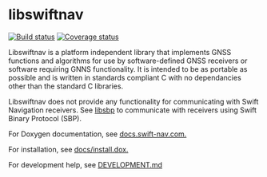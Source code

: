 libswiftnav
===========

[![Build status][1]][2] [![Coverage status][3]][4]

Libswiftnav is a platform independent library that implements GNSS functions
and algorithms for use by software-defined GNSS receivers or software requiring
GNNS functionality. It is intended to be as portable as possible
and is written in standards compliant C with no dependancies other than the
standard C libraries.

Libswiftnav does not provide any functionality for communicating with Swift
Navigation receivers.  See [libsbp](https://github.com/swift-nav/libsbp) to
communicate with receivers using Swift Binary Protocol (SBP).

For Doxygen documentation, see [docs.swift-nav.com.](http://docs.swift-nav.com/libswiftnav)

For installation, see [docs/install.dox.](http://docs.swift-nav.com/libswiftnav/install.html)

For development help, see [DEVELOPMENT.md](https://github.com/swift-nav/libswiftnav/blob/master/DEVELOPMENT.md)

[1]: https://travis-ci.org/swift-nav/libswiftnav.svg?branch=master
[2]: https://travis-ci.org/swift-nav/libswiftnav
[3]: https://coveralls.io/repos/swift-nav/libswiftnav/badge.svg?branch=master&service=github
[4]: https://coveralls.io/github/swift-nav/libswiftnav?branch=master

